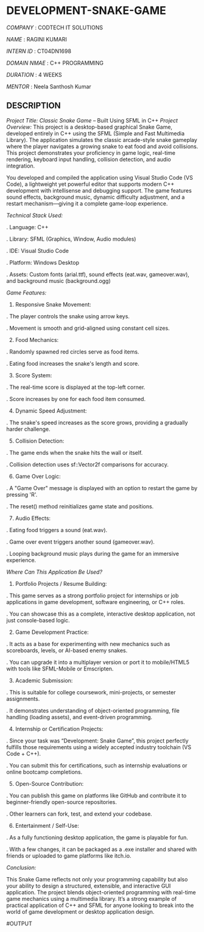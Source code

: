 # DEVELOPMENT-SNAKE-GAME

*COMPANY* : CODTECH IT SOLUTIONS

*NAME* : RAGINI KUMARI

*INTERN ID* : CT04DN1698

*DOMAIN NMAE* : C++ PROGRAMMING

*DURATION* : 4 WEEKS

*MENTOR* : Neela Santhosh Kumar

## DESCRIPTION ##

*Project Title: Classic Snake Game* – Built Using SFML in C++
*Project Overview:*
This project is a desktop-based graphical Snake Game, developed entirely in C++ using the SFML (Simple and Fast Multimedia Library). The application simulates the classic arcade-style snake gameplay where the player navigates a growing snake to eat food and avoid collisions. This project demonstrates your proficiency in game logic, real-time rendering, keyboard input handling, collision detection, and audio integration.

You developed and compiled the application using Visual Studio Code (VS Code), a lightweight yet powerful editor that supports modern C++ development with intellisense and debugging support. The game features sound effects, background music, dynamic difficulty adjustment, and a restart mechanism—giving it a complete game-loop experience.

*Technical Stack Used:*

. Language: C++

. Library: SFML (Graphics, Window, Audio modules)

. IDE: Visual Studio Code

. Platform: Windows Desktop

. Assets: Custom fonts (arial.ttf), sound effects (eat.wav, gameover.wav), and background music (background.ogg)

*Game Features:*

1. Responsive Snake Movement:

  . The player controls the snake using arrow keys.

  . Movement is smooth and grid-aligned using constant cell sizes.

2. Food Mechanics:

  . Randomly spawned red circles serve as food items.

  . Eating food increases the snake's length and score.

3. Score System:

  . The real-time score is displayed at the top-left corner.

  . Score increases by one for each food item consumed.

4. Dynamic Speed Adjustment:

  . The snake's speed increases as the score grows, providing a gradually harder challenge.

5. Collision Detection:

  . The game ends when the snake hits the wall or itself.

  . Collision detection uses sf::Vector2f comparisons for accuracy.

6. Game Over Logic:

  . A "Game Over" message is displayed with an option to restart the game by pressing 'R'.

  . The reset() method reinitializes game state and positions.

7. Audio Effects:

  . Eating food triggers a sound (eat.wav).

  . Game over event triggers another sound (gameover.wav).

  . Looping background music plays during the game for an immersive experience.

*Where Can This Application Be Used?*

1. Portfolio Projects / Resume Building:

  . This game serves as a strong portfolio project for internships or job applications in game development, software engineering, or C++ roles.

  . You can showcase this as a complete, interactive desktop application, not just console-based logic.

2. Game Development Practice:

  . It acts as a base for experimenting with new mechanics such as scoreboards, levels, or AI-based enemy snakes.

  . You can upgrade it into a multiplayer version or port it to mobile/HTML5 with tools like SFML-Mobile or Emscripten.

3. Academic Submission:

  . This is suitable for college coursework, mini-projects, or semester assignments.

  . It demonstrates understanding of object-oriented programming, file handling (loading assets), and event-driven programming.

4. Internship or Certification Projects:

  . Since your task was “Development: Snake Game”, this project perfectly fulfills those requirements using a widely accepted industry toolchain (VS Code + C++).

  . You can submit this for certifications, such as internship evaluations or online bootcamp completions.

5.  Open-Source Contribution:

  . You can publish this game on platforms like GitHub and contribute it to beginner-friendly open-source repositories.

  . Other learners can fork, test, and extend your codebase.

6. Entertainment / Self-Use:

  . As a fully functioning desktop application, the game is playable for fun.

  . With a few changes, it can be packaged as a .exe installer and shared with friends or uploaded to game platforms like itch.io.

*Conclusion:*

This Snake Game reflects not only your programming capability but also your ability to design a structured, extensible, and interactive GUI application. The project blends object-oriented programming with real-time game mechanics using a multimedia library. It’s a strong example of practical application of C++ and SFML for anyone looking to break into the world of game development or desktop application design.

#OUTPUT



